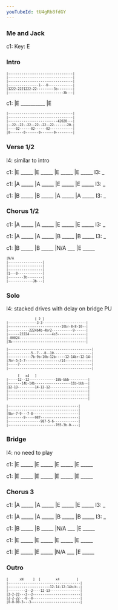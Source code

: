 ```yaml
---
youTubeId: tU4gRb8fdGY
---
```


### Me and Jack

c1: Key: E

### Intro

<span style="font-size:0.7em; scroll-snap-stop: always; scroll-snap-align: start;">

```
|----------------------------------|
|----------------------------------|
|----------------------------------|
|----------------1---0-------------|
|1222-2221222-22---------3b--------|
|-----------------------------3b---|
```
</span>

c1: |E __________ |E

<span style="font-size:0.7em; scroll-snap-stop: always; scroll-snap-align: start;">

```
|----------------------------------|
|----------------------------------|
|--------------------------42020---|
|--22--22--22--22--22--22-------20-|
|----02------02------02------------|
|0-------0-------0-------0---------|
```
</span>

### Verse 1/2

l4: similar to intro

c1: |E _____ |E _____ |E _____ |E _____
l3:  _

c1: |A _____ |A _____ |E _____ |E _____
l3:  _

c1: |B _____ |B _____ |A _____ |A _____
l3:  _

### Chorus 1/2

c1: |A _____ |A _____ |E _____ |E _____
l3:  _

c1: |A _____ |A _____ |B _____ |B _____
l3:  _

c1: |B _____ |B _____ |N/A ___ |E _____

<span style="font-size:0.7em; scroll-snap-stop: always; scroll-snap-align: start;">

```
|N/A
|------------------|
|------------------|
|------------------|
|1---0-------------|
|--------3b--------|
|-------------3b---|
```
</span>

### Solo

l4: stacked drives with delay on bridge PU

<span style="font-size:0.7em; scroll-snap-stop: always; scroll-snap-align: start;">

```
               [ 2 ]
|---------------3-3-----------------------|
|----------------------------10br-8-8-10--|
|-----------2224b4b-4br2-----------9------|
|------22224------------4s5---------------|
|-00024-----------------------------------|
|3b---------------------------------------|
```
</span>

<span style="font-size:0.7em; scroll-snap-stop: always; scroll-snap-align: start;">

```
|--------------------------------------------|
|------------5--7---8--10--------------------|
|------------7b-9b-10b-12b-----12-14br-12-14-|
|7br-5-5-7------------------/14--------------|
|-----7--------------------------------------|
|--------------------------------------------|
```
</span>

<span style="font-size:0.7em; scroll-snap-stop: always; scroll-snap-align: start;">

```
      [   x4   ]
|-----12--12--------------18b-bbb----------|
|-------14b-14b-------------------11b-bbb--|
|12-13---------14-13-12--------------------|
|------------------------------------------|
|------------------------------------------|
|------------------------------------------|
```
</span>

<span style="font-size:0.7em; scroll-snap-stop: always; scroll-snap-align: start;">

```
|-------------------------------------|
|-------------------------------------|
|9br-7-9---7-8------------------------|
|--------9-----987--------------------|
|-----------------987-5-6-------------|
|-------------------------765-3b-0----|
```
</span>

### Bridge

l4: no need to play

c1: |E _____ |E _____ |E _____ |E _____

c1: |E _____ |E _____ |E _____ |E _____

### Chorus 3

c1: |A _____ |A _____ |E _____ |E _____
l3:  _

c1: |A _____ |A _____ |B _____ |B _____
l3:  _

c1: |B _____ |B _____ |N/A ___ |E _____

c1: |E _____ |E _____ |E _____ |E _____

c1: |E _____ |E _____ |N/A ___ |E _____

### Outro

<span style="font-size:0.7em; scroll-snap-stop: always; scroll-snap-align: start;">

```
[      xN     ]  [        x4         ]
|--------------------------------------|
|----------------------12-14-12-14b-b--|
|---------2--2----12-13----------------|
|2-2-22---2--2-------------------------|
|2-2-22---0--0-------------------------|
|0-0-00-3---3--------------------------|
```
</span>
